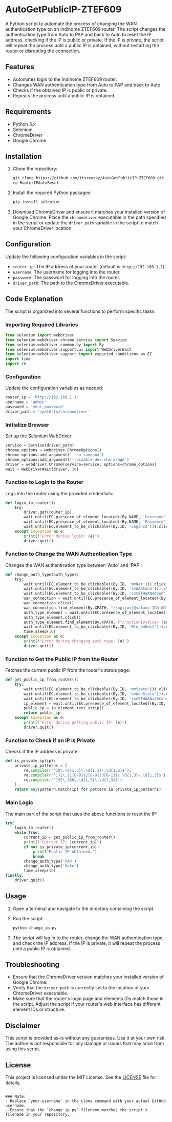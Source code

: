 # AutoGetPublicIP-ZTEF609

A Python script to automate the process of changing the WAN authentication type on an Indihome ZTEF609 router. The script changes the authentication type from Auto to PAP and back to Auto to reset the IP address, checking if the IP is public or private. If the IP is private, the script will repeat the process until a public IP is obtained, without restarting the router or disrupting the connection.

## Features

- Automates login to the Indihome ZTEF609 router.
- Changes WAN authentication type from Auto to PAP and back to Auto.
- Checks if the obtained IP is public or private.
- Repeats the process until a public IP is obtained.

## Requirements

- Python 3.x
- Selenium
- ChromeDriver
- Google Chrome

## Installation

1. Clone the repository:

    ```sh
    git clone https://github.com/itsreezky/AutoGetPublicIP-ZTEF609.git
    cd RouterIPAutoReset
    ```

2. Install the required Python packages:

    ```sh
    pip install selenium
    ```

3. Download ChromeDriver and ensure it matches your installed version of Google Chrome. Place the `chromedriver` executable in the path specified in the script or update the `driver_path` variable in the script to match your ChromeDriver location.

## Configuration

Update the following configuration variables in the script:

- `router_ip`: The IP address of your router (default is `http://192.168.1.1`).
- `username`: The username for logging into the router.
- `password`: The password for logging into the router.
- `driver_path`: The path to the ChromeDriver executable.

## Code Explanation

The script is organized into several functions to perform specific tasks:

### Importing Required Libraries

```python
from selenium import webdriver
from selenium.webdriver.chrome.service import Service
from selenium.webdriver.common.by import By
from selenium.webdriver.support.ui import WebDriverWait
from selenium.webdriver.support import expected_conditions as EC
import time
import re
```

### Configuration

Update the configuration variables as needed:

```python
router_ip = 'http://192.168.1.1'
username = 'admin'
password = 'your_password'
driver_path = '/path/to/chromedriver'
```

### Initialize Browser

Set up the Selenium WebDriver:

```python
service = Service(driver_path)
chrome_options = webdriver.ChromeOptions()
chrome_options.add_argument('--no-sandbox')
chrome_options.add_argument('--disable-dev-shm-usage')
driver = webdriver.Chrome(service=service, options=chrome_options)
wait = WebDriverWait(driver, 30)
```

### Function to Login to the Router

Logs into the router using the provided credentials:

```python
def login_to_router():
    try:
        driver.get(router_ip)
        wait.until(EC.presence_of_element_located((By.NAME, 'Username'))).send_keys(username)
        wait.until(EC.presence_of_element_located((By.NAME, 'Password'))).send_keys(password)
        wait.until(EC.element_to_be_clickable((By.ID, 'LoginId'))).click()
    except Exception as e:
        print(f"Error during login: {e}")
        driver.quit()
```

### Function to Change the WAN Authentication Type

Changes the WAN authentication type between 'Auto' and 'PAP':

```python
def change_auth_type(auth_type):
    try:
        wait.until(EC.element_to_be_clickable((By.ID, 'mmNet'))).click()
        wait.until(EC.element_to_be_clickable((By.ID, 'smWANConn'))).click()
        wait.until(EC.element_to_be_clickable((By.ID, 'ssmETHWAN46Con'))).click()
        wan_connection = wait.until(EC.presence_of_element_located((By.ID, 'Frm_WANCName0')))
        wan_connection.click()
        wan_connection.find_element(By.XPATH, "//option[@value='IGD.WD1.WCD1.WCPPP2']").click()
        auth_type_element = wait.until(EC.presence_of_element_located((By.ID, 'Frm_AuthType')))
        auth_type_element.click()
        auth_type_element.find_element(By.XPATH, f"//option[@value='{auth_type}']").click()
        wait.until(EC.element_to_be_clickable((By.ID, 'Btn_DoEdit'))).click()
        time.sleep(10)
    except Exception as e:
        print(f"Error during changing auth type: {e}")
        driver.quit()
```

### Function to Get the Public IP from the Router

Fetches the current public IP from the router's status page:

```python
def get_public_ip_from_router():
    try:
        wait.until(EC.element_to_be_clickable((By.ID, 'mmStatu'))).click()
        wait.until(EC.element_to_be_clickable((By.ID, 'smWanStatu'))).click()
        wait.until(EC.element_to_be_clickable((By.ID, 'ssmETHWANv46Conn'))).click()
        ip_element = wait.until(EC.presence_of_element_located((By.ID, 'wan_ip')))
        public_ip = ip_element.text.strip()
        return public_ip
    except Exception as e:
        print(f"Error during getting public IP: {e}")
        driver.quit()
```

### Function to Check if an IP is Private

Checks if the IP address is private:

```python
def is_private_ip(ip):
    private_ip_patterns = [
        re.compile(r'^10\.\d{1,3}\.\d{1,3}\.\d{1,3}$'),
        re.compile(r'^172\.(1[6-9]|2[0-9]|3[0-1])\.\d{1,3}\.\d{1,3}$'),
        re.compile(r'^192\.168\.\d{1,3}\.\d{1,3}$')
    ]
    return any(pattern.match(ip) for pattern in private_ip_patterns)
```

### Main Logic

The main part of the script that uses the above functions to reset the IP:

```python
try:
    login_to_router()
    while True:
        current_ip = get_public_ip_from_router()
        print(f"Current IP: {current_ip}")
        if not is_private_ip(current_ip):
            print("Public IP obtained.")
            break
        change_auth_type('PAP')
        change_auth_type('Auto')
        time.sleep(30)
finally:
    driver.quit()
```

## Usage

1. Open a terminal and navigate to the directory containing the script.

2. Run the script:

    ```sh
    python change_ip.py
    ```

3. The script will log in to the router, change the WAN authentication type, and check the IP address. If the IP is private, it will repeat the process until a public IP is obtained.

## Troubleshooting

- Ensure that the ChromeDriver version matches your installed version of Google Chrome.
- Verify that the `driver_path` is correctly set to the location of your ChromeDriver executable.
- Make sure that the router's login page and elements IDs match those in the script. Adjust the script if your router's web interface has different element IDs or structure.

## Disclaimer

This script is provided as-is without any guarantees. Use it at your own risk. The author is not responsible for any damage or issues that may arise from using this script.

## License

This project is licensed under the MIT License. See the [LICENSE](LICENSE) file for details.
```

### Note:
- Replace `your-username` in the clone command with your actual GitHub username.
- Ensure that the `change_ip.py` filename matches the script's filename in your repository.
